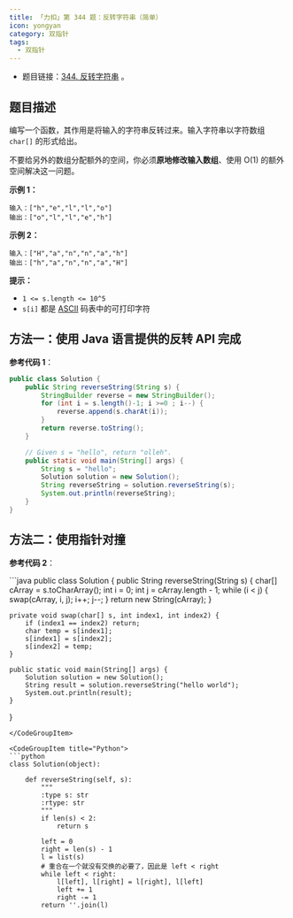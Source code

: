 ```yaml
---
title: 「力扣」第 344 题：反转字符串（简单）
icon: yongyan
category: 双指针
tags:
  - 双指针
---
```


- 题目链接：[344. 反转字符串](https://leetcode-cn.com/problems/reverse-string/description/) 。

## 题目描述

编写一个函数，其作用是将输入的字符串反转过来。输入字符串以字符数组 `char[]` 的形式给出。

不要给另外的数组分配额外的空间，你必须**原地修改输入数组**、使用 O(1) 的额外空间解决这一问题。

**示例 1：**

```
输入：["h","e","l","l","o"]
输出：["o","l","l","e","h"]
```

**示例 2：**

```
输入：["H","a","n","n","a","h"]
输出：["h","a","n","n","a","H"]
```

**提示：**

- `1 <= s.length <= 10^5`
- `s[i]` 都是 [ASCII](https://baike.baidu.com/item/ASCII) 码表中的可打印字符

## 方法一：使用 Java 语言提供的反转 API 完成

**参考代码 1**：

```java
public class Solution {
    public String reverseString(String s) {
        StringBuilder reverse = new StringBuilder();
        for (int i = s.length()-1; i >=0 ; i--) {
            reverse.append(s.charAt(i));
        }
        return reverse.toString();
    }

    // Given s = "hello", return "olleh".
    public static void main(String[] args) {
        String s = "hello";
        Solution solution = new Solution();
        String reverseString = solution.reverseString(s);
        System.out.println(reverseString);
    }
}
```

## 方法二：使用指针对撞

**参考代码 2**：

<CodeGroup>
<CodeGroupItem title="Java">
```java
public class Solution {
    public String reverseString(String s) {
        char[] cArray = s.toCharArray();
        int i = 0;
        int j = cArray.length - 1;
        while (i < j) {
            swap(cArray, i, j);
            i++;
            j--;
        }
        return new String(cArray);
    }

    private void swap(char[] s, int index1, int index2) {
        if (index1 == index2) return;
        char temp = s[index1];
        s[index1] = s[index2];
        s[index2] = temp;
    }

    public static void main(String[] args) {
        Solution solution = new Solution();
        String result = solution.reverseString("hello world");
        System.out.println(result);
    }

}

````
</CodeGroupItem>

<CodeGroupItem title="Python">
```python
class Solution(object):

    def reverseString(self, s):
        """
        :type s: str
        :rtype: str
        """
        if len(s) < 2:
            return s

        left = 0
        right = len(s) - 1
        l = list(s)
        # 重合在一个就没有交换的必要了，因此是 left < right
        while left < right:
            l[left], l[right] = l[right], l[left]
            left += 1
            right -= 1
        return ''.join(l)

````

</CodeGroupItem>
</CodeGroup>
